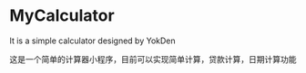 # MyCalculator
It is a simple calculator designed by YokDen  

这是一个简单的计算器小程序，目前可以实现简单计算，贷款计算，日期计算功能  


